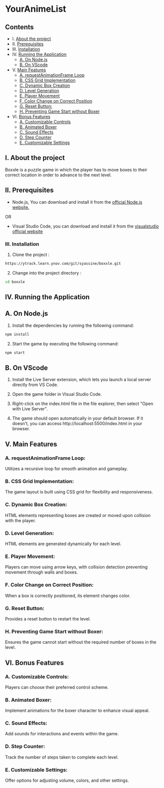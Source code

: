 # YourAnimeList

## Contents

- I. [About the project](#i-about-the-project)
- II. [Prerequisites](#ii-prerequisites)
- III. [Installation](#iii-installation)
- IV. [Running the Application](#iv-running-the-application)
    - [A. On Node.js](#a-on-node.js)
    - [B. On VScode](#b-on-vscode)
- V. [Main Features](#v-main-features)
    - [A. requestAnimationFrame Loop](#a-requestanimationframe-loop)
    - [B. CSS Grid Implementation](#b-css-grid-implementation)
    - [C. Dynamic Box Creation](#c-dynamic-box-creation)
    - [D. Level Generation](#d-level-generation)
    - [E. Player Movement](#e-playermovement)
    - [F. Color Change on Correct Position](#f-color-change-on-correct-position)
    - [G. Reset Button:](#g-reset-button)
    - [H. Preventing Game Start without Boxer](#h-preventing-game-start-without-Boxer)
- VI. [Bonus Features](#vi-bonus-features)
    - [A. Customizable Controls](#a-customizable-controls)
    - [B. Animated Boxer](#b-animated-boxer)
    - [C. Sound Effects](#c-sound-effects)
    - [D. Step Counter](#d-step-counter)
    - [E. Customizable Settings](#e-customizable-settings)
    

## I. About the project

Boxxle is a puzzle game in which the player has to move boxes to their correct location in order to advance to the next level. 

## II. Prerequisites

- Node.js, You can download and install it from the [official Node.js website.](https://nodejs.org/en)

OR 

- Visual Studio Code, you can download and install it from the [visualstudio official website](https://code.visualstudio.com/)


### III. Installation 

1. Clone the project :
``` bash 
https://ytrack.learn.ynov.com/git/syassine/boxxle.git
``` 

 2. Change into the project directory :
```bash
cd boxxle    
```


## IV. Running the Application

## A. On Node.js

1. Install the dependencies by running the following command:

``` bash
npm install
```
2. Start the game by executing the following command:

``` bash
npm start
```


## B. On VScode

1. Install the Live Server extension, which lets you launch a local server directly from VS Code.

2. Open the game folder in Visual Studio Code.

3. Right-click on the index.html file in the file explorer, then select "Open with Live Server".

4. The game should open automatically in your default browser. If it doesn't, you can access http://localhost:5500/index.html in your browser.


## V. Main Features

### A. requestAnimationFrame Loop:

Utilizes a recursive loop for smooth animation and gameplay.

### B. CSS Grid Implementation:

The game layout is built using CSS grid for flexibility and responsiveness.

### C. Dynamic Box Creation:

HTML elements representing boxes are created or moved upon collision with the player.

### D. Level Generation:

HTML elements are generated dynamically for each level.

### E. Player Movement:

Players can move using arrow keys, with collision detection preventing movement through walls and boxes.

### F. Color Change on Correct Position: 

When a box is correctly positioned, its element changes color.

### G. Reset Button:

Provides a reset button to restart the level.

### H. Preventing Game Start without Boxer: 

Ensures the game cannot start without the required number of boxes in the level.


## VI. Bonus Features

### A. Customizable Controls:

Players can choose their preferred control scheme.

### B. Animated Boxer:

Implement animations for the boxer character to enhance visual appeal.

### C. Sound Effects:

Add sounds for interactions and events within the game.

### D. Step Counter:

Track the number of steps taken to complete each level.


### E. Customizable Settings:

Offer options for adjusting volume, colors, and other settings.

